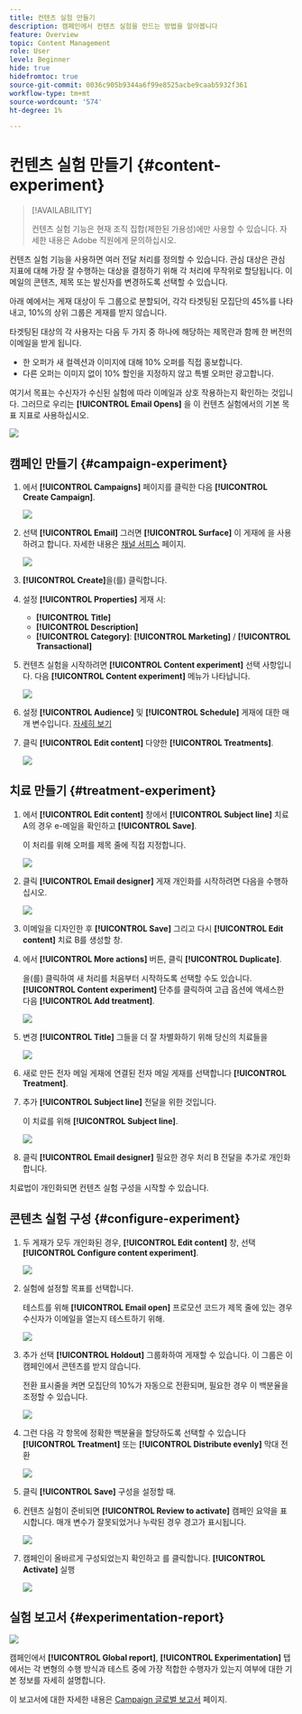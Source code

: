 ```yaml
---
title: 컨텐츠 실험 만들기
description: 캠페인에서 컨텐츠 실험을 만드는 방법을 알아봅니다
feature: Overview
topic: Content Management
role: User
level: Beginner
hide: true
hidefromtoc: true
source-git-commit: 0036c905b9344a6f99e8525acbe9caab5932f361
workflow-type: tm+mt
source-wordcount: '574'
ht-degree: 1%

---
```


# 컨텐츠 실험 만들기 {#content-experiment}

>[!AVAILABILITY]
>
>컨텐츠 실험 기능은 현재 조직 집합(제한된 가용성)에만 사용할 수 있습니다. 자세한 내용은 Adobe 직원에게 문의하십시오.

컨텐츠 실험 기능을 사용하면 여러 전달 처리를 정의할 수 있습니다. 관심 대상은 관심 지표에 대해 가장 잘 수행하는 대상을 결정하기 위해 각 처리에 무작위로 할당됩니다. 이메일의 콘텐츠, 제목 또는 발신자를 변경하도록 선택할 수 있습니다.

아래 예에서는 게재 대상이 두 그룹으로 분할되어, 각각 타겟팅된 모집단의 45%를 나타내고, 10%의 상위 그룹은 게재를 받지 않습니다.

타겟팅된 대상의 각 사용자는 다음 두 가지 중 하나에 해당하는 제목란과 함께 한 버전의 이메일을 받게 됩니다.

* 한 오퍼가 새 컬렉션과 이미지에 대해 10% 오퍼를 직접 홍보합니다.
* 다른 오퍼는 이미지 없이 10% 할인을 지정하지 않고 특별 오퍼만 광고합니다.

여기서 목표는 수신자가 수신된 실험에 따라 이메일과 상호 작용하는지 확인하는 것입니다. 그러므로 우리는 **[!UICONTROL Email Opens]** 을 이 컨텐츠 실험에서의 기본 목표 지표로 사용하십시오.

![](assets/content_experiment.png)

## 캠페인 만들기 {#campaign-experiment}

1. 에서 **[!UICONTROL Campaigns]** 페이지를 클릭한 다음 **[!UICONTROL Create Campaign]**.

   ![](assets/content_experiment_1.png)

1. 선택 **[!UICONTROL Email]** 그러면 **[!UICONTROL Surface]** 이 게재에 을 사용하려고 합니다. 자세한 내용은 [채널 서피스](../configuration/channel-surfaces.md) 페이지.

   ![](assets/content_experiment_2.png)

1. **[!UICONTROL Create]**&#x200B;을(를) 클릭합니다.

1. 설정 **[!UICONTROL Properties]** 게재 시:
   * **[!UICONTROL Title]**
   * **[!UICONTROL Description]**
   * **[!UICONTROL Category]**: **[!UICONTROL Marketing]** / **[!UICONTROL Transactional]**

1. 컨텐츠 실험을 시작하려면 **[!UICONTROL Content experiment]** 선택 사항입니다. 다음 **[!UICONTROL Content experiment]** 메뉴가 나타납니다.

   ![](assets/content_experiment_3.png)

1. 설정 **[!UICONTROL Audience]** 및 **[!UICONTROL Schedule]** 게재에 대한 매개 변수입니다. [자세히 보기](create-campaign.md)

1. 클릭 **[!UICONTROL Edit content]** 다양한 **[!UICONTROL Treatments]**.

   ![](assets/content_experiment_4.png)

## 치료 만들기 {#treatment-experiment}

1. 에서 **[!UICONTROL Edit content]** 창에서 **[!UICONTROL Subject line]** 치료 A의 경우 e-메일을 확인하고 **[!UICONTROL Save]**.

   이 처리를 위해 오퍼를 제목 줄에 직접 지정합니다.

   ![](assets/content_experiment_5.png)

1. 클릭 **[!UICONTROL Email designer]** 게재 개인화를 시작하려면 다음을 수행하십시오.

   ![](assets/content_experiment_6.png)

1. 이메일을 디자인한 후 **[!UICONTROL Save]** 그리고 다시 **[!UICONTROL Edit content]** 치료 B를 생성할 창.

1. 에서 **[!UICONTROL More actions]** 버튼, 클릭 **[!UICONTROL Duplicate]**.

   을(를) 클릭하여 새 처리를 처음부터 시작하도록 선택할 수도 있습니다. **[!UICONTROL Content experiment]** 단추를 클릭하여 고급 옵션에 액세스한 다음 **[!UICONTROL Add treatment]**.

   ![](assets/content_experiment_7.png)

1. 변경 **[!UICONTROL Title]** 그들을 더 잘 차별화하기 위해 당신의 치료들을

   ![](assets/content_experiment_8.png)

1. 새로 만든 전자 메일 게재에 연결된 전자 메일 게재를 선택합니다 **[!UICONTROL Treatment]**.

1. 추가 **[!UICONTROL Subject line]** 전달을 위한 것입니다.

   이 치료를 위해 **[!UICONTROL Subject line]**.

   ![](assets/content_experiment_9.png)

1. 클릭 **[!UICONTROL Email designer]** 필요한 경우 처리 B 전달을 추가로 개인화합니다.

치료법이 개인화되면 컨텐츠 실험 구성을 시작할 수 있습니다.

## 콘텐츠 실험 구성 {#configure-experiment}

1. 두 게재가 모두 개인화된 경우, **[!UICONTROL Edit content]** 창, 선택 **[!UICONTROL Configure content experiment]**.

   ![](assets/content_experiment_10.png)

1. 실험에 설정할 목표를 선택합니다.

   테스트를 위해 **[!UICONTROL Email open]** 프로모션 코드가 제목 줄에 있는 경우 수신자가 이메일을 열는지 테스트하기 위해.

   ![](assets/content_experiment_11.png)

1. 추가 선택 **[!UICONTROL Holdout]** 그룹화하여 게재할 수 있습니다. 이 그룹은 이 캠페인에서 콘텐츠를 받지 않습니다.

   전환 표시줄을 켜면 모집단의 10%가 자동으로 전환되며, 필요한 경우 이 백분율을 조정할 수 있습니다.

   ![](assets/content_experiment_12.png)

1. 그런 다음 각 항목에 정확한 백분율을 할당하도록 선택할 수 있습니다 **[!UICONTROL Treatment]** 또는 **[!UICONTROL Distribute evenly]** 막대 전환

   ![](assets/content_experiment_13.png)

1. 클릭 **[!UICONTROL Save]** 구성을 설정할 때.

1. 컨텐츠 실험이 준비되면 **[!UICONTROL Review to activate]** 캠페인 요약을 표시합니다. 매개 변수가 잘못되었거나 누락된 경우 경고가 표시됩니다.

   ![](assets/content_experiment_15.png)

1. 캠페인이 올바르게 구성되었는지 확인하고 를 클릭합니다. **[!UICONTROL Activate]** 실행

   ![](assets/content_experiment_14.png)

## 실험 보고서 {#experimentation-report}

![](assets/experimentation_report_3.png)

캠페인에서 **[!UICONTROL Global report]**, **[!UICONTROL Experimentation]** 탭에서는 각 변형의 수행 방식과 테스트 중에 가장 적합한 수행자가 있는지 여부에 대한 기본 정보를 자세히 설명합니다.

이 보고서에 대한 자세한 내용은 [Campaign 글로벌 보고서](../campaigns/content-experiment.md#experimentation-report) 페이지.

